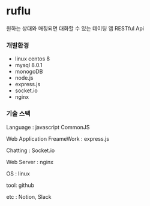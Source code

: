 # ruflu
원하는 상대와 매칭되면 대화할 수 있는 데이팅 앱 RESTful Api

### 개발환경
- linux centos 8
- mysql 8.0.1
- monogoDB
- node.js
- express.js
- socket.io
- nginx

### 기술 스택
Language : javascript CommonJS

Web Application FreameWork : express.js

Chatting : Socket.io

Web Server : nginx

OS : linux

tool: github

etc : Notion, Slack
